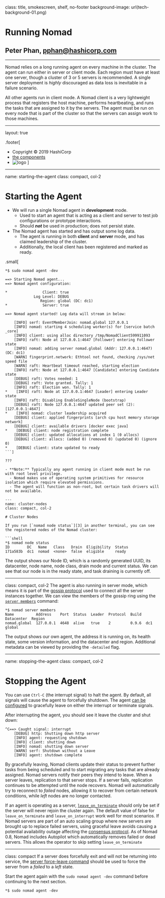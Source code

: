 class: title, smokescreen, shelf, no-footer
background-image: url(tech-background-01.png)

# Running Nomad

## Peter Phan, pphan@hashicorp.com

---

Nomad relies on a long running agent on every machine in the cluster. The agent can run either in server or client mode. Each region must have at least one server, though a cluster of 3 or 5 servers is recommended. A single server deployment is _highly_ discouraged as data loss is inevitable in a failure scenario.

All other agents run in client mode. A Nomad client is a very lightweight process that registers the host machine, performs heartbeating, and runs the tasks that are assigned to it by the servers. The agent must be run on every node that is part of the cluster so that the servers can assign work to those machines.

---
layout: true

.footer[
- Copyright © 2019 HashiCorp
- [the components](#components)
- ![logo](https://hashicorp.github.io/field-workshops-assets/assets/logos/HashiCorp_Icon_Black.svg)
]

---
name: starting-the-agent
class: compact, col-2

# Starting the Agent

- We will run a single Nomad agent in **development** mode.
  - Used to start an agent that is acting as a client and server to test job configurations or prototype interactions.
  - Should **_not_** be used in production; does not persist state.
- The Nomad agent has started and has output some log data.
  - The agent is running in both **client** and **server** mode, and has claimed leadership of the cluster.
  - Additionally, the local client has been registered and marked as ready.

.small[
```shell
*$ sudo nomad agent -dev

==> Starting Nomad agent...
==> Nomad agent configuration:

*                Client: true
             Log Level: DEBUG
                Region: global (DC: dc1)
*                Server: true

==> Nomad agent started! Log data will stream in below:

    [INFO] serf: EventMemberJoin: nomad.global 127.0.0.1
    [INFO] nomad: starting 4 scheduling worker(s) for [service batch _core]
    [INFO] client: using alloc directory /tmp/NomadClient599911093
    [INFO] raft: Node at 127.0.0.1:4647 [Follower] entering Follower state
    [INFO] nomad: adding server nomad.global (Addr: 127.0.0.1:4647) (DC: dc1)
    [WARN] fingerprint.network: Ethtool not found, checking /sys/net speed file
    [WARN] raft: Heartbeat timeout reached, starting election
    [INFO] raft: Node at 127.0.0.1:4647 [Candidate] entering Candidate state
    [DEBUG] raft: Votes needed: 1
    [DEBUG] raft: Vote granted. Tally: 1
    [INFO] raft: Election won. Tally: 1
*    [INFO] raft: Node at 127.0.0.1:4647 [Leader] entering Leader state
    [INFO] raft: Disabling EnableSingleNode (bootstrap)
    [DEBUG] raft: Node 127.0.0.1:4647 updated peer set (2): [127.0.0.1:4647]
*    [INFO] nomad: cluster leadership acquired
    [DEBUG] client: applied fingerprints [arch cpu host memory storage network]
    [DEBUG] client: available drivers [docker exec java]
*    [DEBUG] client: node registration complete
    [DEBUG] client: updated allocations at index 1 (0 allocs)
    [DEBUG] client: allocs: (added 0) (removed 0) (updated 0) (ignore 0)
*    [DEBUG] client: state updated to ready
```]

???

- **Note:** Typically any agent running in client mode must be run with root level privilege.
  - Nomad makes use of operating system primitives for resource isolation which require elevated permissions.
  - The agent will function as non-root, but certain task drivers will not be available.

---
name: cluster-nodes
class: compact, col-2

# Cluster Nodes

If you run [`nomad node status`][3] in another terminal, you can see the registered nodes of the Nomad cluster:

```shell
*$ nomad node status
ID        DC   Name   Class   Drain  Eligibility  Status
171a583b  dc1  nomad  <none>  false  eligible     ready
```

The output shows our Node ID, which is a randomly generated UUID, its datacenter, node name, node class, drain mode and current status. We can see that our node is in the ready state, and task draining is currently off.

---
class: compact, col-2
The agent is also running in server mode, which means it is part of the [gossip protocol][4] used to connect all the server instances together. We can view the members of the gossip ring using the [`server members`][5] command:

```shell
*$ nomad server members
Name          Address    Port  Status  Leader  Protocol  Build  Datacenter  Region
nomad.global  127.0.0.1  4648  alive   true    2         0.9.6  dc1         global
```

The output shows our own agent, the address it is running on, its health state, some version information, and the datacenter and region. Additional metadata can be viewed by providing the `-detailed` flag.

---
name: stopping-the-agent
class: compact, col-2

# Stopping the Agent

You can use `Ctrl-C` (the interrupt signal) to halt the agent. By default, all signals will cause the agent to forcefully shutdown. The agent [can be configured][7] to gracefully leave on either the interrupt or terminate signals.

After interrupting the agent, you should see it leave the cluster and shut down:

```shell
^C==> Caught signal: interrupt
    [DEBUG] http: Shutting down http server
    [INFO] agent: requesting shutdown
    [INFO] client: shutting down
    [INFO] nomad: shutting down server
    [WARN] serf: Shutdown without a Leave
    [INFO] agent: shutdown complete
```

By gracefully leaving, Nomad clients update their status to prevent further tasks from being scheduled and to start migrating any tasks that are already assigned. Nomad servers notify their peers they intend to leave. When a server leaves, replication to that server stops. If a server fails, replication continues to be attempted until the node recovers. Nomad will automatically try to reconnect to _failed_ nodes, allowing it to recover from certain network conditions, while _left_ nodes are no longer contacted.

If an agent is operating as a server, [`leave_on_terminate`][8] should only be set if the server will never rejoin the cluster again. The default value of false for `leave_on_terminate` and `leave_on_interrupt` work well for most scenarios. If Nomad servers are part of an auto scaling group where new servers are brought up to replace failed servers, using graceful leave avoids causing a potential availability outage affecting the [consensus protocol][9]. As of Nomad 0.8, Nomad includes Autopilot which automatically removes failed or dead servers. This allows the operator to skip setting `leave_on_terminate`

---
class: compact
If a server does forcefully exit and will not be returning into service, the [server force-leave command][10] should be used to force the server from a _failed_ to a _left_ state.

Start the agent again with the `sudo nomad agent -dev` command before continuing to the next section.

```shell
*$ sudo nomad agent -dev
```

[3]: https://www.nomadproject.io/docs/commands/node/status.html
[4]: https://www.nomadproject.io/docs/internals/gossip.html
[5]: https://www.nomadproject.io/docs/commands/server/members.html
[7]: https://www.nomadproject.io/docs/configuration/index.html#leave_on_terminate
[8]: https://www.nomadproject.io/docs/configuration/index.html#leave_on_terminate
[9]: https://www.nomadproject.io/docs/internals/consensus.html
[10]: https://www.nomadproject.io/docs/commands/server/force-leave.html
